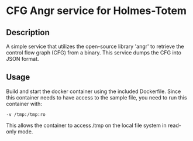 # CFG Angr service for Holmes-Totem

## Description

A simple service that utilizes the open-source library 'angr' to retrieve the control flow graph (CFG) from a binary. This service dumps the CFG into JSON format.

## Usage

Build and start the docker container using the included Dockerfile. Since this container needs to have access to the sample file, you need to run this container with:

`-v /tmp:/tmp:ro`

This allows the container to access /tmp on the local file system in read-only mode.
